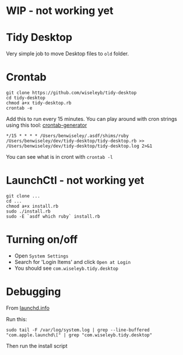 # WIP - not working yet

# Tidy Desktop

Very simple job to move Desktop files to `old` folder. 

# Crontab

```
git clone https://github.com/wiseleyb/tidy-desktop
cd tidy-desktop
chmod a+x tidy-desktop.rb
crontab -e 
```

Add this to run every 15 minutes.  You can play around with cron strings using
this tool: [crontab-generator](https://crontab-generator.org/)

```
*/15 * * * * /Users/benwiseley/.asdf/shims/ruby /Users/benwiseley/dev/tidy-desktop/tidy-desktop.rb >> /Users/benwiseley/dev/tidy-desktop/tidy-desktop.log 2>&1
```

You can see what is in cront with `crontab -l`

# LaunchCtl - not working yet

```
git clone ...
cd ...
chmod a+x install.rb
sudo ./install.rb
sudo -E `asdf which ruby` install.rb
```

# Turning on/off

* Open `System Settings`
* Search for 'Login Items' and click `Open at Login` 
* You should see `com.wiseleyb.tidy.desktop`

# Debugging

From [launchd.info](https://www.launchd.info/)

Run this:

```
sudo tail -F /var/log/system.log | grep --line-buffered "com.apple.launchd\[" | grep "com.wiseleyb.tidy.desktop"
```

Then run the install script

